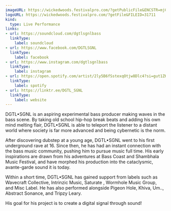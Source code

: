 ```yaml
---
imageURL: https://wickedwoods.festivalpro.com/?getPublicFile&ENCSTR=mjCJfXGggWFquzoRSmXq
logoURL: https://wickedwoods.festivalpro.com/?getFile&FILEID=31711
kind:
  type: Live Performance
links:
- url: https://soundcloud.com/dgtlsgnlbass
  linkType:
    label: soundcloud
- url: https://www.facebook.com/DGTLSGNL
  linkType:
    label: facebook
- url: https://www.instagram.com/dgtlsgnlbass
  linkType:
    label: instagram
- url: https://open.spotify.com/artist/2ly5B6fSstexqOtjw8Dlc4?si=gut1ZK3ZS4G-G0cmP-8vZA
  linkType:
    label: spotify
- url: https://linktr.ee/DGTL_SGNL
  linkType:
    label: website
---
```

DGTL•SGNL is an aspiring experimental bass producer making waves in the bass scene. By taking old school hip-hop break beats and adding his own mind melting flair, DGTL•SGNL is able to teleport the listener to a distant world where society is far more advanced and being cybernetic is the norm.

After discovering dubstep at a young age, DGTL•SGNL went to his first underground rave at 16. Since then, he has had an instant connection with the bass music community, pushing him to pursue music full time. His early inspirations are drawn from his adventures at Bass Coast and Shambhala Music Festival, and have morphed his production into the cataclysmic, avante-garde sound it is today.

Within a short time, DGTL•SGNL has gained support from labels such as Wavecraft Collective, Intrinzic Music, Saturate , Wormhole Music Group, and Misc Label. He has also performed alongside Pigeon Hole, Khiva, Um.., Abstract Sonance, and Tripzy Leary.

His goal for his project is to create a digital signal through sound!

